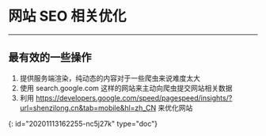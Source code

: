 # 网站 SEO 相关优化

---

## 最有效的一些操作

1. 提供服务端渲染，纯动态的内容对于一些爬虫来说难度太大
2. 使用 search.google.com 这样的网站来主动向爬虫提交网站相关数据
3. 利用 https://developers.google.com/speed/pagespeed/insights/?url=shenzilong.cn&tab=mobile&hl=zh_CN 来优化网站


{: id="20201113162255-nc5j27k" type="doc"}
